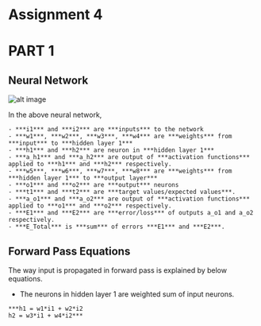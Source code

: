 # Assignment 4 
# PART 1

## Neural Network

![alt image](https://cdn.mathpix.com/snip/images/85Qij7WDdP9k7huvKRKkOgHUhByuDWvhqVMy8gwp12w.original.fullsize.png)

In the above neural network, 
```
- ***i1*** and ***i2*** are ***inputs*** to the network
- ***w1***, ***w2***, ***w3***, ***w4*** are ***weights*** from ***input*** to ***hidden layer 1***
- ***h1*** and ***h2*** are neuron in ***hidden layer 1***
- ***a_h1*** and ***a_h2*** are output of ***activation functions*** applied to ***h1*** and ***h2*** respectively.
- ***w5***, ***w6***, ***w7***, ***w8*** are ***weights*** from ***hidden layer 1*** to ***output layer***
- ***o1*** and ***o2*** are ***output*** neurons
- ***t1*** and ***t2*** are ***target values/expected values***.
- ***a_o1*** and ***a_o2*** are output of ***activation functions*** applied to ***o1*** and ***o2*** respectively.
- ***E1*** and ***E2*** are ***error/loss*** of outputs a_o1 and a_o2 respectively.
- ***E_Total*** is ***sum*** of errors ***E1*** and ***E2***.
```

## Forward Pass Equations
The way input is propagated in forward pass is explained by below equations.
- The neurons in hidden layer 1 are weighted sum of input neurons.
```
***h1 = w1*i1 + w2*i2	
h2 = w3*i1 + w4*i2***
```

